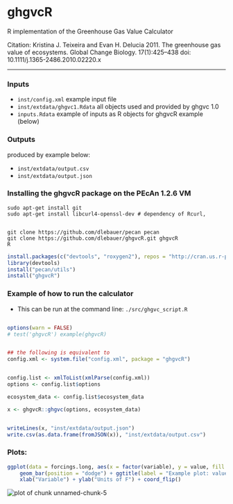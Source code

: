 ghgvcR
======

R implementation of the Greenhouse Gas Value Calculator

Citation: Kristina J. Teixeira and Evan H. Delucia 2011. The greenhouse gas value of ecosystems. Global Change Biology. 17(1):425–438 doi: 10.1111/j.1365-2486.2010.02220.x

-------

### Inputs

* `inst/config.xml` example input file
* `inst/extdata/ghgvc1.Rdata` all objects used and provided by ghgvc 1.0
* `inputs.Rdata` example of inputs as R objects for ghgvcR example (below)

### Outputs 

produced by example below:

* `inst/extdata/output.csv`
* `inst/extdata/output.json`

### Installing the ghgvcR package on the PEcAn 1.2.6 VM

```
sudo apt-get install git
sudo apt-get install libcurl4-openssl-dev # dependency of Rcurl, 


git clone https://github.com/dlebauer/pecan pecan
git clone https://github.com/dlebauer/ghgvcR.git ghgvcR
R 
```


```r
install.packages(c("devtools", "roxygen2"), repos = "http://cran.us.r-project.org")
library(devtools)
install("pecan/utils")
install("ghgvcR")
```


### Example of how to run the calculator

* This can be run at the command line: `./src/ghgvc_script.R`




```r

options(warn = FALSE)
# test('ghgvcR') example(ghgvcR)


## the following is equivalent to
config.xml <- system.file("config.xml", package = "ghgvcR")


config.list <- xmlToList(xmlParse(config.xml))
options <- config.list$options

ecosystem_data <- config.list$ecosystem_data

x <- ghgvcR::ghgvc(options, ecosystem_data)


writeLines(x, "inst/extdata/output.json")
write.csv(as.data.frame(fromJSON(x)), "inst/extdata/output.csv")
```


### Plots:






```r
ggplot(data = forcings.long, aes(x = factor(variable), y = value, fill = ecosystem)) + 
    geom_bar(position = "dodge") + ggtitle(label = "Example plot: values of F for two ecosystems") + 
    xlab("Variable") + ylab("Units of F") + coord_flip()
```

![plot of chunk unnamed-chunk-5](https://raw.github.com/dlebauer/ghgvcR/master/figure/unnamed-chunk-5.png) 

